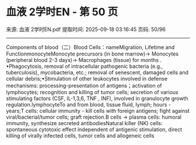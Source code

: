 # 血液 2学时EN - 第 50 页

来源: 血液 2学时EN.pdf
提取时间: 2025-09-18 03:16:45
页码: 50/96

---

Components of blood（二）Blood Cells：nameMigration, Lifetime and FunctionmonocyteMonocyte precursors (in bone marrow)→ Monocytes (peripheral blood 2-3 days)→ Macrophages (tissue) for months .  •Phagocytosis, removal of intracellular pathogenic bacteria (e.g., tuberculosis), mycobacteria, etc.; removal of senescent, damaged cells and cellular debris;•Stimulation of other leukocytes involved in defense mechanisms: processing-presentation of antigens；activation of lymphocytes; recognition and killing of tumor cells; secretion of various stimulating factors (CSF, IL-1,3,6, TNF  , INF), involved in granulocyte growth regulation.lymphocyteTo and from blood, tissue fluid, lymph; hours - years;T cells: cellular immunity - kill cells with foreign antigens; fight against viral/bacterial/tumor cells; graft rejection.B cells → plasma cells: humoral immunity, synthesize secreted antibodiesNatural killer (NK) cells: spontaneous cytotoxic effect independent of antigenic stimulation, direct killing of virally infected cells, tumor cells and allogeneic cells
